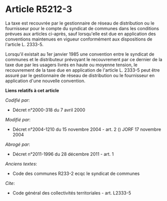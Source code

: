 # Article R5212-3

La taxe est recouvrée par le gestionnaire de réseau de distribution ou le fournisseur pour le compte du syndicat de communes
dans les conditions prévues aux articles ci-après, sauf lorsqu'elle est due en application des conventions maintenues en
vigueur conformément aux dispositions de l'article L. 2333-5.

Lorsqu'il existait au 1er janvier 1985 une convention entre le syndicat de communes et le distributeur prévoyant le
recouvrement par ce dernier de la taxe due par les usagers livrés en haute ou moyenne tension, le recouvrement de la taxe due
en application de l'article L. 2333-5 peut être assuré par le gestionnaire de réseau de distribution ou le fournisseur en
application d'une nouvelle convention.

**Liens relatifs à cet article**

_Codifié par_:

  - Décret n°2000-318 du 7 avril 2000

_Modifié par_:

  - Décret n°2004-1210 du 15 novembre 2004 - art. 2 () JORF 17 novembre 2004

_Abrogé par_:

  - Décret n°2011-1996 du 28 décembre 2011 - art. 1

_Anciens textes_:

  - Code des communes R233-2 ecqc le syndicat de communes

_Cite_:

  - Code général des collectivités territoriales - art. L2333-5
